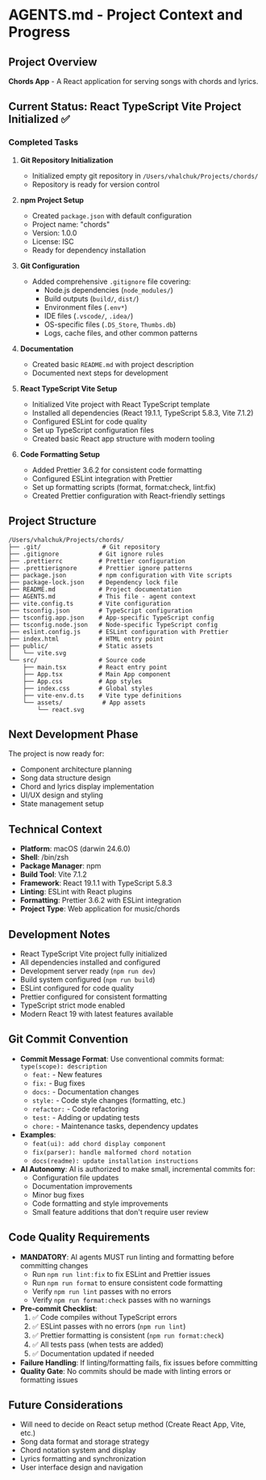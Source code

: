 # AGENTS.md - Project Context and Progress

## Project Overview

**Chords App** - A React application for serving songs with chords and lyrics.

## Current Status: React TypeScript Vite Project Initialized ✅

### Completed Tasks

1. **Git Repository Initialization**
   - Initialized empty git repository in `/Users/vhalchuk/Projects/chords/`
   - Repository is ready for version control

2. **npm Project Setup**
   - Created `package.json` with default configuration
   - Project name: "chords"
   - Version: 1.0.0
   - License: ISC
   - Ready for dependency installation

3. **Git Configuration**
   - Added comprehensive `.gitignore` file covering:
     - Node.js dependencies (`node_modules/`)
     - Build outputs (`build/`, `dist/`)
     - Environment files (`.env*`)
     - IDE files (`.vscode/`, `.idea/`)
     - OS-specific files (`.DS_Store`, `Thumbs.db`)
     - Logs, cache files, and other common patterns

4. **Documentation**
   - Created basic `README.md` with project description
   - Documented next steps for development

5. **React TypeScript Vite Setup**
   - Initialized Vite project with React TypeScript template
   - Installed all dependencies (React 19.1.1, TypeScript 5.8.3, Vite 7.1.2)
   - Configured ESLint for code quality
   - Set up TypeScript configuration files
   - Created basic React app structure with modern tooling

6. **Code Formatting Setup**
   - Added Prettier 3.6.2 for consistent code formatting
   - Configured ESLint integration with Prettier
   - Set up formatting scripts (format, format:check, lint:fix)
   - Created Prettier configuration with React-friendly settings

## Project Structure

```
/Users/vhalchuk/Projects/chords/
├── .git/                 # Git repository
├── .gitignore           # Git ignore rules
├── .prettierrc          # Prettier configuration
├── .prettierignore      # Prettier ignore patterns
├── package.json         # npm configuration with Vite scripts
├── package-lock.json    # Dependency lock file
├── README.md            # Project documentation
├── AGENTS.md            # This file - agent context
├── vite.config.ts       # Vite configuration
├── tsconfig.json        # TypeScript configuration
├── tsconfig.app.json    # App-specific TypeScript config
├── tsconfig.node.json   # Node-specific TypeScript config
├── eslint.config.js     # ESLint configuration with Prettier
├── index.html           # HTML entry point
├── public/              # Static assets
│   └── vite.svg
└── src/                 # Source code
    ├── main.tsx         # React entry point
    ├── App.tsx          # Main App component
    ├── App.css          # App styles
    ├── index.css        # Global styles
    ├── vite-env.d.ts    # Vite type definitions
    └── assets/           # App assets
        └── react.svg
```

## Next Development Phase

The project is now ready for:

- Component architecture planning
- Song data structure design
- Chord and lyrics display implementation
- UI/UX design and styling
- State management setup

## Technical Context

- **Platform**: macOS (darwin 24.6.0)
- **Shell**: /bin/zsh
- **Package Manager**: npm
- **Build Tool**: Vite 7.1.2
- **Framework**: React 19.1.1 with TypeScript 5.8.3
- **Linting**: ESLint with React plugins
- **Formatting**: Prettier 3.6.2 with ESLint integration
- **Project Type**: Web application for music/chords

## Development Notes

- React TypeScript Vite project fully initialized
- All dependencies installed and configured
- Development server ready (`npm run dev`)
- Build system configured (`npm run build`)
- ESLint configured for code quality
- Prettier configured for consistent formatting
- TypeScript strict mode enabled
- Modern React 19 with latest features available

## Git Commit Convention

- **Commit Message Format**: Use conventional commits format: `type(scope): description`
  - `feat:` - New features
  - `fix:` - Bug fixes
  - `docs:` - Documentation changes
  - `style:` - Code style changes (formatting, etc.)
  - `refactor:` - Code refactoring
  - `test:` - Adding or updating tests
  - `chore:` - Maintenance tasks, dependency updates
- **Examples**:
  - `feat(ui): add chord display component`
  - `fix(parser): handle malformed chord notation`
  - `docs(readme): update installation instructions`
- **AI Autonomy**: AI is authorized to make small, incremental commits for:
  - Configuration file updates
  - Documentation improvements
  - Minor bug fixes
  - Code formatting and style improvements
  - Small feature additions that don't require user review

## Code Quality Requirements

- **MANDATORY**: AI agents MUST run linting and formatting before committing changes
  - Run `npm run lint:fix` to fix ESLint and Prettier issues
  - Run `npm run format` to ensure consistent code formatting
  - Verify `npm run lint` passes with no errors
  - Verify `npm run format:check` passes with no warnings
- **Pre-commit Checklist**:
  1. ✅ Code compiles without TypeScript errors
  2. ✅ ESLint passes with no errors (`npm run lint`)
  3. ✅ Prettier formatting is consistent (`npm run format:check`)
  4. ✅ All tests pass (when tests are added)
  5. ✅ Documentation updated if needed
- **Failure Handling**: If linting/formatting fails, fix issues before committing
- **Quality Gate**: No commits should be made with linting errors or formatting issues

## Future Considerations

- Will need to decide on React setup method (Create React App, Vite, etc.)
- Song data format and storage strategy
- Chord notation system and display
- Lyrics formatting and synchronization
- User interface design and navigation
